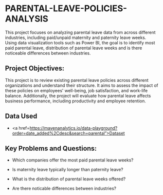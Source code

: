 # PARENTAL-LEAVE-POLICIES-ANALYSIS
This project focuses on analyzing parental leave data from across different industries, including paid/unpaid maternity and paternity leave weeks. Using data visualization tools such as Power BI, the goal is to identify most paid parental leave, distribution of parental leave weeks and is there noticeable differences between industries.

## Project Objectives:
This project is to review existing parental leave policies across different organizations and understand their structure. It aims to assess the impact of these policies on employees' well-being, job satisfaction, and work-life balance. Additionally, the project will evaluate how parental leave affects business performance, including productivity and employee retention.

## Data Used
- <a href=https://mavenanalytics.io/data-playground?order=date_added%2Cdesc&search=parental”>Dataset</a>


## Key Problems and Questions:

- Which companies offer the most paid parental leave weeks?
  
- Is maternity leave typically longer than paternity leave?
		
- What is the distribution of parental leave weeks offered?
	
- Are there noticable differences between industries?

